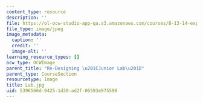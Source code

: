 ```yaml
---
content_type: resource
description: ''
file: https://ol-ocw-studio-app-qa.s3.amazonaws.com/courses/8-13-14-experimental-physics-i-ii-junior-lab-fall-2016-spring-2017/5396566d94251d30ad2f06593e975590_Lab.jpg
file_type: image/jpeg
image_metadata:
  caption: ''
  credit: ''
  image-alt: ''
learning_resource_types: []
ocw_type: OCWImage
parent_title: "Re-Designing \u201CJunior Lab\u201D"
parent_type: CourseSection
resourcetype: Image
title: Lab.jpg
uid: 5396566d-9425-1d30-ad2f-06593e975590
---
```

